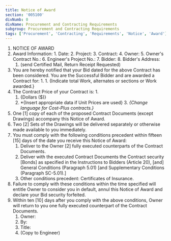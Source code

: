 ```yaml
---
title: Notice of Award
section: '005100'
divNumb: 0
divName: Procurement and Contracting Requirements
subgroup: Procurement and Contracting Requirements
tags: ['Procurement', 'Contracting', 'Requirements', 'Notice', 'Award']
---
```



   1. NOTICE OF AWARD
   1. Award Information:
	1. Date:
	2. Project:
	3. Contract:
	4. Owner:
	5. Owner's Contract No.:
	6. Engineer's Project No.:
	7. Bidder:
	8. Bidder's Address:
      1. (send Certified Mail, Return Receipt Requested)
   1. You are hereby notified that your Bid dated for the above Contract has been considered. You are the Successful Bidder and are awarded a Contract for:
      1. 
	1. {Indicate total Work, alternates or sections or Work awarded.}
2. The Contract Price of your Contract is:
      1. 
	1. {Dollars ($)}
	2. *{Insert appropriate data if Unit Prices are used}	3. *{Change language for Cost-Plus contracts.}*
3. One [1] copy of each of the proposed Contract Documents (except Drawings) accompany this Notice of Award. 
4. Two [2] Sets of the Drawings will be delivered separately or otherwise made available to you immediately.
5. You must comply with the following conditions precedent within fifteen [15] days of the date you receive this Notice of Award:
	1. Deliver to the Owner [2] fully executed counterparts of the Contract Documents.
	2. Deliver with the executed Contract Documents the Contract security [Bonds] as specified in the Instructions to Bidders (Article 20), [and] General Conditions (Paragraph 5.01) [and Supplementary Conditions (Paragraph SC-5.01).]
	3. Other conditions precedent: Certificates of Insurance.
6. Failure to comply with these conditions within the time specified will entitle Owner to consider you in default, annul this Notice of Award and declare your Bid security forfeited.
7. Within ten [10] days after you comply with the above conditions, Owner will return to you one fully executed counterpart of the Contract Documents.
	1. Owner:
	2. By: 
	3. Title:
      1. (Copy to Engineer)

